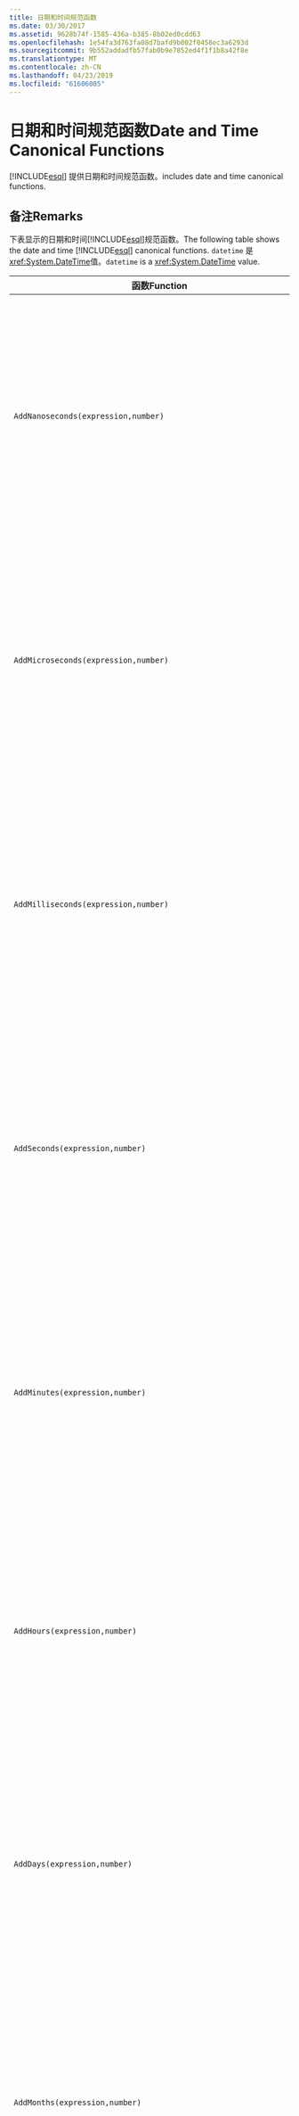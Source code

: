 ```yaml
---
title: 日期和时间规范函数
ms.date: 03/30/2017
ms.assetid: 9628b74f-1585-436a-b385-8b02ed0cdd63
ms.openlocfilehash: 1e54fa3d763fa08d7bafd9b002f0458ec3a6293d
ms.sourcegitcommit: 9b552addadfb57fab0b9e7852ed4f1f1b8a42f8e
ms.translationtype: MT
ms.contentlocale: zh-CN
ms.lasthandoff: 04/23/2019
ms.locfileid: "61606005"
---
```

# <a name="date-and-time-canonical-functions"></a><span data-ttu-id="9623b-102">日期和时间规范函数</span><span class="sxs-lookup"><span data-stu-id="9623b-102">Date and Time Canonical Functions</span></span>
[!INCLUDE[esql](../../../../../../includes/esql-md.md)] <span data-ttu-id="9623b-103">提供日期和时间规范函数。</span><span class="sxs-lookup"><span data-stu-id="9623b-103">includes date and time canonical functions.</span></span>  
  
## <a name="remarks"></a><span data-ttu-id="9623b-104">备注</span><span class="sxs-lookup"><span data-stu-id="9623b-104">Remarks</span></span>  
 <span data-ttu-id="9623b-105">下表显示的日期和时间[!INCLUDE[esql](../../../../../../includes/esql-md.md)]规范函数。</span><span class="sxs-lookup"><span data-stu-id="9623b-105">The following table shows the date and time [!INCLUDE[esql](../../../../../../includes/esql-md.md)] canonical functions.</span></span> <span data-ttu-id="9623b-106">`datetime` 是<xref:System.DateTime>值。</span><span class="sxs-lookup"><span data-stu-id="9623b-106">`datetime` is a <xref:System.DateTime> value.</span></span>  
  
|<span data-ttu-id="9623b-107">函数</span><span class="sxs-lookup"><span data-stu-id="9623b-107">Function</span></span>|<span data-ttu-id="9623b-108">描述</span><span class="sxs-lookup"><span data-stu-id="9623b-108">Description</span></span>|  
|--------------|-----------------|  
|`AddNanoseconds(expression,number)`|<span data-ttu-id="9623b-109">将指定的毫微秒 `number` 添加到 `expression`。</span><span class="sxs-lookup"><span data-stu-id="9623b-109">Adds the specified `number` of nanoseconds to the `expression`.</span></span><br /><br /> <span data-ttu-id="9623b-110">**参数**</span><span class="sxs-lookup"><span data-stu-id="9623b-110">**Arguments**</span></span><br /><br /> <span data-ttu-id="9623b-111">`expression`：`DateTime`、`DateTimeOffset` 或 `Time`。</span><span class="sxs-lookup"><span data-stu-id="9623b-111">`expression`: `DateTime`, `DateTimeOffset`, or `Time`.</span></span><br /><br /> <span data-ttu-id="9623b-112">`number`: `Int32`。</span><span class="sxs-lookup"><span data-stu-id="9623b-112">`number`: `Int32`.</span></span><br /><br /> <span data-ttu-id="9623b-113">**返回值**</span><span class="sxs-lookup"><span data-stu-id="9623b-113">**Return Value**</span></span><br /><br /> <span data-ttu-id="9623b-114">`expression` 的类型。</span><span class="sxs-lookup"><span data-stu-id="9623b-114">The type of `expression`.</span></span>|  
|`AddMicroseconds(expression,number)`|<span data-ttu-id="9623b-115">将指定的微秒 `number` 添加到 `expression`。</span><span class="sxs-lookup"><span data-stu-id="9623b-115">Adds the specified `number` of microseconds to the `expression`.</span></span><br /><br /> <span data-ttu-id="9623b-116">**参数**</span><span class="sxs-lookup"><span data-stu-id="9623b-116">**Arguments**</span></span><br /><br /> <span data-ttu-id="9623b-117">`expression`：`DateTime`、`DateTimeOffset` 或 `Time`。</span><span class="sxs-lookup"><span data-stu-id="9623b-117">`expression`: `DateTime`, `DateTimeOffset`, or `Time`.</span></span><br /><br /> <span data-ttu-id="9623b-118">`number`: `Int32`。</span><span class="sxs-lookup"><span data-stu-id="9623b-118">`number`: `Int32`.</span></span><br /><br /> <span data-ttu-id="9623b-119">**返回值**</span><span class="sxs-lookup"><span data-stu-id="9623b-119">**Return Value**</span></span><br /><br /> <span data-ttu-id="9623b-120">`expression` 的类型。</span><span class="sxs-lookup"><span data-stu-id="9623b-120">The type of `expression`.</span></span>|  
|`AddMilliseconds(expression,number)`|<span data-ttu-id="9623b-121">将指定的毫秒 `number` 添加到 `expression`。</span><span class="sxs-lookup"><span data-stu-id="9623b-121">Adds the specified `number` of milliseconds to the `expression`.</span></span><br /><br /> <span data-ttu-id="9623b-122">**参数**</span><span class="sxs-lookup"><span data-stu-id="9623b-122">**Arguments**</span></span><br /><br /> <span data-ttu-id="9623b-123">`expression`：`DateTime`、`DateTimeOffset` 或 `Time`。</span><span class="sxs-lookup"><span data-stu-id="9623b-123">`expression`: `DateTime`, `DateTimeOffset`, or `Time`.</span></span><br /><br /> <span data-ttu-id="9623b-124">`number`: `Int32`。</span><span class="sxs-lookup"><span data-stu-id="9623b-124">`number`: `Int32`.</span></span><br /><br /> <span data-ttu-id="9623b-125">**返回值**</span><span class="sxs-lookup"><span data-stu-id="9623b-125">**Return Value**</span></span><br /><br /> <span data-ttu-id="9623b-126">`expression` 的类型。</span><span class="sxs-lookup"><span data-stu-id="9623b-126">The type of `expression`.</span></span>|  
|`AddSeconds(expression,number)`|<span data-ttu-id="9623b-127">将指定的秒 `number` 添加到 `expression`。</span><span class="sxs-lookup"><span data-stu-id="9623b-127">Adds the specified `number` of seconds to the `expression`.</span></span><br /><br /> <span data-ttu-id="9623b-128">**参数**</span><span class="sxs-lookup"><span data-stu-id="9623b-128">**Arguments**</span></span><br /><br /> <span data-ttu-id="9623b-129">`expression`：`DateTime`、`DateTimeOffset` 或 `Time`。</span><span class="sxs-lookup"><span data-stu-id="9623b-129">`expression`: `DateTime`, `DateTimeOffset`, or `Time`.</span></span><br /><br /> <span data-ttu-id="9623b-130">`number`: `Int32`。</span><span class="sxs-lookup"><span data-stu-id="9623b-130">`number`: `Int32`.</span></span><br /><br /> <span data-ttu-id="9623b-131">**返回值**</span><span class="sxs-lookup"><span data-stu-id="9623b-131">**Return Value**</span></span><br /><br /> <span data-ttu-id="9623b-132">`expression` 的类型。</span><span class="sxs-lookup"><span data-stu-id="9623b-132">The type of `expression`.</span></span>|  
|`AddMinutes(expression,number)`|<span data-ttu-id="9623b-133">将指定的分钟 `number` 添加到 `expression`。</span><span class="sxs-lookup"><span data-stu-id="9623b-133">Adds the specified `number` of minutes to the `expression`.</span></span><br /><br /> <span data-ttu-id="9623b-134">**参数**</span><span class="sxs-lookup"><span data-stu-id="9623b-134">**Arguments**</span></span><br /><br /> <span data-ttu-id="9623b-135">`expression`：`DateTime`、`DateTimeOffset` 或 `Time`。</span><span class="sxs-lookup"><span data-stu-id="9623b-135">`expression`: `DateTime`, `DateTimeOffset`, or `Time`.</span></span><br /><br /> <span data-ttu-id="9623b-136">`number`: `Int32`。</span><span class="sxs-lookup"><span data-stu-id="9623b-136">`number`: `Int32`.</span></span><br /><br /> <span data-ttu-id="9623b-137">**返回值**</span><span class="sxs-lookup"><span data-stu-id="9623b-137">**Return Value**</span></span><br /><br /> <span data-ttu-id="9623b-138">`expression` 的类型。</span><span class="sxs-lookup"><span data-stu-id="9623b-138">The type of `expression`.</span></span>|  
|`AddHours(expression,number)`|<span data-ttu-id="9623b-139">将指定的小时 `number` 添加到 `expression`。</span><span class="sxs-lookup"><span data-stu-id="9623b-139">Adds the specified `number` of hours to the `expression`.</span></span><br /><br /> <span data-ttu-id="9623b-140">**参数**</span><span class="sxs-lookup"><span data-stu-id="9623b-140">**Arguments**</span></span><br /><br /> <span data-ttu-id="9623b-141">`expression`：`DateTime`、`DateTimeOffset` 或 `Time`。</span><span class="sxs-lookup"><span data-stu-id="9623b-141">`expression`: `DateTime`, `DateTimeOffset`, or `Time`.</span></span><br /><br /> <span data-ttu-id="9623b-142">`number`: `Int32`。</span><span class="sxs-lookup"><span data-stu-id="9623b-142">`number`: `Int32`.</span></span><br /><br /> <span data-ttu-id="9623b-143">**返回值**</span><span class="sxs-lookup"><span data-stu-id="9623b-143">**Return Value**</span></span><br /><br /> <span data-ttu-id="9623b-144">`expression` 的类型。</span><span class="sxs-lookup"><span data-stu-id="9623b-144">The type of `expression`.</span></span>|  
|`AddDays(expression,number)`|<span data-ttu-id="9623b-145">将指定的天 `number` 添加到 `expression`。</span><span class="sxs-lookup"><span data-stu-id="9623b-145">Adds the specified `number` of days to the `expression`.</span></span><br /><br /> <span data-ttu-id="9623b-146">**参数**</span><span class="sxs-lookup"><span data-stu-id="9623b-146">**Arguments**</span></span><br /><br /> <span data-ttu-id="9623b-147">`expression`：`DateTime` 或 `DateTimeOffset`。</span><span class="sxs-lookup"><span data-stu-id="9623b-147">`expression`: `DateTime` or `DateTimeOffset`.</span></span><br /><br /> <span data-ttu-id="9623b-148">`number`: `Int32`。</span><span class="sxs-lookup"><span data-stu-id="9623b-148">`number`: `Int32`.</span></span><br /><br /> <span data-ttu-id="9623b-149">**返回值**</span><span class="sxs-lookup"><span data-stu-id="9623b-149">**Return Value**</span></span><br /><br /> <span data-ttu-id="9623b-150">`expression` 的类型。</span><span class="sxs-lookup"><span data-stu-id="9623b-150">The type of `expression`.</span></span>|  
|`AddMonths(expression,number)`|<span data-ttu-id="9623b-151">将指定的月份 `number` 添加到 `expression`。</span><span class="sxs-lookup"><span data-stu-id="9623b-151">Adds the specified `number` of months to the `expression`.</span></span><br /><br /> <span data-ttu-id="9623b-152">**参数**</span><span class="sxs-lookup"><span data-stu-id="9623b-152">**Arguments**</span></span><br /><br /> <span data-ttu-id="9623b-153">`expression`：`DateTime` 或 `DateTimeOffset`。</span><span class="sxs-lookup"><span data-stu-id="9623b-153">`expression`: `DateTime` or `DateTimeOffset`.</span></span><br /><br /> <span data-ttu-id="9623b-154">`number`: `Int32`。</span><span class="sxs-lookup"><span data-stu-id="9623b-154">`number`: `Int32`.</span></span><br /><br /> <span data-ttu-id="9623b-155">**返回值**</span><span class="sxs-lookup"><span data-stu-id="9623b-155">**Return Value**</span></span><br /><br /> <span data-ttu-id="9623b-156">`expression` 的类型。</span><span class="sxs-lookup"><span data-stu-id="9623b-156">The type of `expression`.</span></span>|  
|`AddYears(expression,number)`|<span data-ttu-id="9623b-157">将指定的年份 `number` 添加到 `expression`。</span><span class="sxs-lookup"><span data-stu-id="9623b-157">Adds the specified `number` of years to the `expression`.</span></span><br /><br /> <span data-ttu-id="9623b-158">**参数**</span><span class="sxs-lookup"><span data-stu-id="9623b-158">**Arguments**</span></span><br /><br /> <span data-ttu-id="9623b-159">`expression`：`DateTime` 或 `DateTimeOffset`。</span><span class="sxs-lookup"><span data-stu-id="9623b-159">`expression`: `DateTime` or `DateTimeOffset`.</span></span><br /><br /> <span data-ttu-id="9623b-160">`number`: `Int32`。</span><span class="sxs-lookup"><span data-stu-id="9623b-160">`number`: `Int32`.</span></span><br /><br /> <span data-ttu-id="9623b-161">**返回值**</span><span class="sxs-lookup"><span data-stu-id="9623b-161">**Return Value**</span></span><br /><br /> <span data-ttu-id="9623b-162">`expression` 的类型。</span><span class="sxs-lookup"><span data-stu-id="9623b-162">The type of `expression`.</span></span>|  
|`CreateDateTime(year,month,day,hour,minute,second)`|<span data-ttu-id="9623b-163">返回一个新的 `DateTime` 值作为服务器在自己的时区中的当前日期和时间。</span><span class="sxs-lookup"><span data-stu-id="9623b-163">Returns a new `DateTime` value as the current date and time of the server in the server's time zone.</span></span><br /><br /> <span data-ttu-id="9623b-164">**参数**</span><span class="sxs-lookup"><span data-stu-id="9623b-164">**Arguments**</span></span><br /><br /> <span data-ttu-id="9623b-165">`year`、`month`、`day`、`hour`、`minute`：`Int16` 和 `Int32`。</span><span class="sxs-lookup"><span data-stu-id="9623b-165">`year`, `month`, `day`, `hour`, `minute`: `Int16` and `Int32`.</span></span><br /><br /> <span data-ttu-id="9623b-166">`second`: `Double`。</span><span class="sxs-lookup"><span data-stu-id="9623b-166">`second`: `Double`.</span></span><br /><br /> <span data-ttu-id="9623b-167">**返回值**</span><span class="sxs-lookup"><span data-stu-id="9623b-167">**Return Value**</span></span><br /><br /> <span data-ttu-id="9623b-168">`DateTime`。</span><span class="sxs-lookup"><span data-stu-id="9623b-168">A `DateTime`.</span></span>|  
|`CreateDateTimeOffset(year,month,day,hour,minute,second,tzoffset)`|<span data-ttu-id="9623b-169">返回一个新的 `DateTimeOffset` 值作为服务器相对于协调世界时 (UTC) 的当前日期和时间。</span><span class="sxs-lookup"><span data-stu-id="9623b-169">Returns a new `DateTimeOffset` value as the current date and time of the server relative to the Coordinated Universal Time (UTC).</span></span><br /><br /> <span data-ttu-id="9623b-170">**参数**</span><span class="sxs-lookup"><span data-stu-id="9623b-170">**Arguments**</span></span><br /><br /> <span data-ttu-id="9623b-171">`year`, `month`, `day`, `hour`, `minute`, `tzoffset`: `Int32`.</span><span class="sxs-lookup"><span data-stu-id="9623b-171">`year`, `month`, `day`, `hour`, `minute`, `tzoffset`: `Int32`.</span></span><br /><br /> <span data-ttu-id="9623b-172">`second`: `Double`。</span><span class="sxs-lookup"><span data-stu-id="9623b-172">`second`: `Double`.</span></span><br /><br /> <span data-ttu-id="9623b-173">**返回值**</span><span class="sxs-lookup"><span data-stu-id="9623b-173">**Return Value**</span></span><br /><br /> <span data-ttu-id="9623b-174">`DateTimeOffset`。</span><span class="sxs-lookup"><span data-stu-id="9623b-174">A `DateTimeOffset`.</span></span>|  
|`CreateTime(hour,minute,second)`|<span data-ttu-id="9623b-175">返回一个新的 `Time` 值作为当前时间。</span><span class="sxs-lookup"><span data-stu-id="9623b-175">Returns a new `Time` value as the current time.</span></span><br /><br /> <span data-ttu-id="9623b-176">**参数**</span><span class="sxs-lookup"><span data-stu-id="9623b-176">**Arguments**</span></span><br /><br /> <span data-ttu-id="9623b-177">`hour` 和 `minute`：`Int32`。</span><span class="sxs-lookup"><span data-stu-id="9623b-177">`hour` and `minute`: `Int32`.</span></span><br /><br /> <span data-ttu-id="9623b-178">`second`: `Double`。</span><span class="sxs-lookup"><span data-stu-id="9623b-178">`second`: `Double`.</span></span><br /><br /> <span data-ttu-id="9623b-179">**返回值**</span><span class="sxs-lookup"><span data-stu-id="9623b-179">**Return Value**</span></span><br /><br /> <span data-ttu-id="9623b-180">`Time`。</span><span class="sxs-lookup"><span data-stu-id="9623b-180">A `Time`.</span></span>|  
|`CurrentDateTime()`|<span data-ttu-id="9623b-181">返回一个 `DateTime` 值作为服务器所在时区中的当前日期和时间。</span><span class="sxs-lookup"><span data-stu-id="9623b-181">Returns a `DateTime` value as the current date and time of the server in the server's time zone.</span></span><br /><br /> <span data-ttu-id="9623b-182">**返回值**</span><span class="sxs-lookup"><span data-stu-id="9623b-182">**Return Value**</span></span><br /><br /> <span data-ttu-id="9623b-183">`DateTime`。</span><span class="sxs-lookup"><span data-stu-id="9623b-183">A `DateTime`.</span></span>|  
|`CurrentDateTimeOffset()`|<span data-ttu-id="9623b-184">将当前日期、时间和偏移量作为 `DateTimeOffset` 返回。</span><span class="sxs-lookup"><span data-stu-id="9623b-184">Returns the current date, time and offset as a `DateTimeOffset`.</span></span><br /><br /> <span data-ttu-id="9623b-185">**返回值**</span><span class="sxs-lookup"><span data-stu-id="9623b-185">**Return Value**</span></span><br /><br /> <span data-ttu-id="9623b-186">`DateTimeOffset`。</span><span class="sxs-lookup"><span data-stu-id="9623b-186">A `DateTimeOffset`.</span></span>|  
|`CurrentUtcDateTime()`|<span data-ttu-id="9623b-187">返回一个 <xref:System.DateTime> 值，该值作为服务器在 UTS 时区中的当前日期和时间。</span><span class="sxs-lookup"><span data-stu-id="9623b-187">Returns a <xref:System.DateTime> value as the current date and time of the server in the UTS time zone.</span></span><br /><br /> <span data-ttu-id="9623b-188">**返回值**</span><span class="sxs-lookup"><span data-stu-id="9623b-188">**Return Value**</span></span><br /><br /> <span data-ttu-id="9623b-189">`DateTime`。</span><span class="sxs-lookup"><span data-stu-id="9623b-189">A `DateTime`.</span></span>|  
|`Day(expression)`|<span data-ttu-id="9623b-190">将 `expression` 的日部分作为一个介于 1 到 31 之间的 `Int32` 返回。</span><span class="sxs-lookup"><span data-stu-id="9623b-190">Returns the day portion of `expression` as an `Int32` between 1 and 31.</span></span><br /><br /> <span data-ttu-id="9623b-191">**参数**</span><span class="sxs-lookup"><span data-stu-id="9623b-191">**Arguments**</span></span><br /><br /> <span data-ttu-id="9623b-192">`DateTime` 和 `DateTimeOffset`。</span><span class="sxs-lookup"><span data-stu-id="9623b-192">A `DateTime` and `DateTimeOffset`.</span></span><br /><br /> <span data-ttu-id="9623b-193">**返回值**</span><span class="sxs-lookup"><span data-stu-id="9623b-193">**Return Value**</span></span><br /><br /> <span data-ttu-id="9623b-194">一个 `Int32`。</span><span class="sxs-lookup"><span data-stu-id="9623b-194">An `Int32`.</span></span><br /><br /> <span data-ttu-id="9623b-195">**示例**</span><span class="sxs-lookup"><span data-stu-id="9623b-195">**Example**</span></span><br /><br /> `-- The following example returns 12.`<br /><br /> `Day(cast('03/12/1998' as DateTime))`|  
|`DayOfYear(expression)`|<span data-ttu-id="9623b-196">将 `expression` 的日部分作为一个介于 1 到 366 之间的 `Int32` 返回，对于闰年的最后一天将返回 366。</span><span class="sxs-lookup"><span data-stu-id="9623b-196">Returns the day portion of `expression` as an `Int32` between 1 and 366, where 366 is returned for the last day of a leap year.</span></span><br /><br /> <span data-ttu-id="9623b-197">**参数**</span><span class="sxs-lookup"><span data-stu-id="9623b-197">**Arguments**</span></span><br /><br /> <span data-ttu-id="9623b-198">`DateTime` 或 `DateTimeOffset`。</span><span class="sxs-lookup"><span data-stu-id="9623b-198">A `DateTime` or `DateTimeOffset`.</span></span><br /><br /> <span data-ttu-id="9623b-199">**返回值**</span><span class="sxs-lookup"><span data-stu-id="9623b-199">**Return Value**</span></span><br /><br /> <span data-ttu-id="9623b-200">一个 `Int32`。</span><span class="sxs-lookup"><span data-stu-id="9623b-200">An `Int32`.</span></span>|  
|`DiffNanoseconds(startExpression,endExpression)`|<span data-ttu-id="9623b-201">返回 `startExpression` 和 `endExpression` 之间的差（毫微秒）。</span><span class="sxs-lookup"><span data-stu-id="9623b-201">Returns the difference, in nanoseconds, between `startExpression` and `endExpression`.</span></span><br /><br /> <span data-ttu-id="9623b-202">**参数**</span><span class="sxs-lookup"><span data-stu-id="9623b-202">**Arguments**</span></span><br /><br /> <span data-ttu-id="9623b-203">`startExpression`、`endExpression`：`DateTime`、`DateTimeOffset` 或 `Time`。</span><span class="sxs-lookup"><span data-stu-id="9623b-203">`startExpression`, `endExpression`: `DateTime`, `DateTimeOffset`, or `Time`.</span></span> <span data-ttu-id="9623b-204">**注意：** `startExpression`和`endExpression`必须属于同一类型。</span><span class="sxs-lookup"><span data-stu-id="9623b-204">**Note:**  `startExpression` and `endExpression` must be of the same type.</span></span> <br /><br /> <span data-ttu-id="9623b-205">**返回值**</span><span class="sxs-lookup"><span data-stu-id="9623b-205">**Return Value**</span></span><br /><br /> <span data-ttu-id="9623b-206">一个 `Int32`。</span><span class="sxs-lookup"><span data-stu-id="9623b-206">An `Int32`.</span></span>|  
|`DiffMilliseconds(startExpression,endExpression)`|<span data-ttu-id="9623b-207">返回 `startExpression` 和 `endExpression` 之间的差（毫秒）。</span><span class="sxs-lookup"><span data-stu-id="9623b-207">Returns the difference, in milliseconds, between `startExpression` and `endExpression`.</span></span><br /><br /> <span data-ttu-id="9623b-208">**参数**</span><span class="sxs-lookup"><span data-stu-id="9623b-208">**Arguments**</span></span><br /><br /> <span data-ttu-id="9623b-209">`startExpression`、`endExpression`：`DateTime`、`DateTimeOffset` 或 `Time`。</span><span class="sxs-lookup"><span data-stu-id="9623b-209">`startExpression`, `endExpression`: `DateTime`, `DateTimeOffset`, or `Time`.</span></span> <span data-ttu-id="9623b-210">**注意：** `startExpression`和`endExpression`必须属于同一类型。</span><span class="sxs-lookup"><span data-stu-id="9623b-210">**Note:**  `startExpression` and `endExpression` must be of the same type.</span></span> <br /><br /> <span data-ttu-id="9623b-211">**返回值**</span><span class="sxs-lookup"><span data-stu-id="9623b-211">**Return Value**</span></span><br /><br /> <span data-ttu-id="9623b-212">一个 `Int32`。</span><span class="sxs-lookup"><span data-stu-id="9623b-212">An `Int32`.</span></span>|  
|`DiffMicroseconds(startExpression,endExpression)`|<span data-ttu-id="9623b-213">返回 `startExpression` 和 `endExpression` 之间的差（微秒）。</span><span class="sxs-lookup"><span data-stu-id="9623b-213">Returns the difference, in microseconds, between `startExpression` and `endExpression`.</span></span><br /><br /> <span data-ttu-id="9623b-214">**参数**</span><span class="sxs-lookup"><span data-stu-id="9623b-214">**Arguments**</span></span><br /><br /> <span data-ttu-id="9623b-215">`startExpression`、`endExpression`：`DateTime`、`DateTimeOffset` 或 `Time`。</span><span class="sxs-lookup"><span data-stu-id="9623b-215">`startExpression`, `endExpression`: `DateTime`, `DateTimeOffset`, or `Time`.</span></span> <span data-ttu-id="9623b-216">**注意：** `startExpression`和`endExpression`必须属于同一类型。</span><span class="sxs-lookup"><span data-stu-id="9623b-216">**Note:**  `startExpression` and `endExpression` must be of the same type.</span></span> <br /><br /> <span data-ttu-id="9623b-217">**返回值**</span><span class="sxs-lookup"><span data-stu-id="9623b-217">**Return Value**</span></span><br /><br /> <span data-ttu-id="9623b-218">一个 `Int32`。</span><span class="sxs-lookup"><span data-stu-id="9623b-218">An `Int32`.</span></span>|  
|`DiffSeconds(startExpression,endExpression)`|<span data-ttu-id="9623b-219">返回 `startExpression` 和 `endExpression` 之间的差（秒）。</span><span class="sxs-lookup"><span data-stu-id="9623b-219">Returns the difference, in seconds, between `startExpression` and `endExpression`.</span></span><br /><br /> <span data-ttu-id="9623b-220">**参数**</span><span class="sxs-lookup"><span data-stu-id="9623b-220">**Arguments**</span></span><br /><br /> <span data-ttu-id="9623b-221">`startExpression`、`endExpression`：`DateTime`、`DateTimeOffset` 或 `Time`。</span><span class="sxs-lookup"><span data-stu-id="9623b-221">`startExpression`, `endExpression`: `DateTime`, `DateTimeOffset`, or `Time`.</span></span> <span data-ttu-id="9623b-222">**注意：** `startExpression`和`endExpression`必须属于同一类型。</span><span class="sxs-lookup"><span data-stu-id="9623b-222">**Note:**  `startExpression` and `endExpression` must be of the same type.</span></span> <br /><br /> <span data-ttu-id="9623b-223">**返回值**</span><span class="sxs-lookup"><span data-stu-id="9623b-223">**Return Value**</span></span><br /><br /> <span data-ttu-id="9623b-224">一个 `Int32`。</span><span class="sxs-lookup"><span data-stu-id="9623b-224">An `Int32`.</span></span>|  
|`DiffMinutes(startExpression,endExpression)`|<span data-ttu-id="9623b-225">返回 `startExpression` 和 `endExpression` 之间的差（分钟）。</span><span class="sxs-lookup"><span data-stu-id="9623b-225">Returns the difference, in minutes, between `startExpression` and `endExpression`.</span></span><br /><br /> <span data-ttu-id="9623b-226">**参数**</span><span class="sxs-lookup"><span data-stu-id="9623b-226">**Arguments**</span></span><br /><br /> <span data-ttu-id="9623b-227">`startExpression`、`endExpression`：`DateTime`、`DateTimeOffset` 或 `Time`。</span><span class="sxs-lookup"><span data-stu-id="9623b-227">`startExpression`, `endExpression`: `DateTime`, `DateTimeOffset`, or `Time`.</span></span> <span data-ttu-id="9623b-228">**注意：** `startExpression`和`endExpression`必须属于同一类型。</span><span class="sxs-lookup"><span data-stu-id="9623b-228">**Note:**  `startExpression` and `endExpression` must be of the same type.</span></span> <br /><br /> <span data-ttu-id="9623b-229">**返回值**</span><span class="sxs-lookup"><span data-stu-id="9623b-229">**Return Value**</span></span><br /><br /> <span data-ttu-id="9623b-230">一个 `Int32`。</span><span class="sxs-lookup"><span data-stu-id="9623b-230">An `Int32`.</span></span>|  
|`DiffHours(startExpression,endExpression)`|<span data-ttu-id="9623b-231">返回 `startExpression` 和 `endExpression` 之间的差（小时）。</span><span class="sxs-lookup"><span data-stu-id="9623b-231">Returns the difference, in hours, between `startExpression` and `endExpression`.</span></span><br /><br /> <span data-ttu-id="9623b-232">**参数**</span><span class="sxs-lookup"><span data-stu-id="9623b-232">**Arguments**</span></span><br /><br /> <span data-ttu-id="9623b-233">`startExpression`、`endExpression`：`DateTime`、`DateTimeOffset` 或 `Time`。</span><span class="sxs-lookup"><span data-stu-id="9623b-233">`startExpression`, `endExpression`: `DateTime`, `DateTimeOffset`, or `Time`.</span></span> <span data-ttu-id="9623b-234">**注意：** `startExpression`和`endExpression`必须属于同一类型。</span><span class="sxs-lookup"><span data-stu-id="9623b-234">**Note:**  `startExpression` and `endExpression` must be of the same type.</span></span> <br /><br /> <span data-ttu-id="9623b-235">**返回值**</span><span class="sxs-lookup"><span data-stu-id="9623b-235">**Return Value**</span></span><br /><br /> <span data-ttu-id="9623b-236">一个 `Int32`。</span><span class="sxs-lookup"><span data-stu-id="9623b-236">An `Int32`.</span></span>|  
|`DiffDays(startExpression,endExpression)`|<span data-ttu-id="9623b-237">返回 `startExpression` 和 `endExpression` 之间的差（天）。</span><span class="sxs-lookup"><span data-stu-id="9623b-237">Returns the difference, in days, between `startExpression` and `endExpression`.</span></span><br /><br /> <span data-ttu-id="9623b-238">**参数**</span><span class="sxs-lookup"><span data-stu-id="9623b-238">**Arguments**</span></span><br /><br /> <span data-ttu-id="9623b-239">`startExpression`、`endExpression`：`DateTime` 或 `DateTimeOffset`。</span><span class="sxs-lookup"><span data-stu-id="9623b-239">`startExpression`, `endExpression`: `DateTime` or `DateTimeOffset`.</span></span> <span data-ttu-id="9623b-240">**注意：** `startExpression`和`endExpression`必须属于同一类型。</span><span class="sxs-lookup"><span data-stu-id="9623b-240">**Note:**  `startExpression` and `endExpression` must be of the same type.</span></span> <br /><br /> <span data-ttu-id="9623b-241">**返回值**</span><span class="sxs-lookup"><span data-stu-id="9623b-241">**Return Value**</span></span><br /><br /> <span data-ttu-id="9623b-242">一个 `Int32`。</span><span class="sxs-lookup"><span data-stu-id="9623b-242">An `Int32`.</span></span>|  
|`DiffMonths(startExpression,endExpression)`|<span data-ttu-id="9623b-243">返回 `startExpression` 和 `endExpression` 之间的差（月）。</span><span class="sxs-lookup"><span data-stu-id="9623b-243">Returns the difference, in months, between `startExpression` and `endExpression`.</span></span><br /><br /> <span data-ttu-id="9623b-244">**参数**</span><span class="sxs-lookup"><span data-stu-id="9623b-244">**Arguments**</span></span><br /><br /> <span data-ttu-id="9623b-245">`startExpression`、`endExpression`：`DateTime` 或 `DateTimeOffset`。</span><span class="sxs-lookup"><span data-stu-id="9623b-245">`startExpression`, `endExpression`: `DateTime` or `DateTimeOffset`.</span></span> <span data-ttu-id="9623b-246">**注意：** `startExpression`和`endExpression`必须属于同一类型。</span><span class="sxs-lookup"><span data-stu-id="9623b-246">**Note:**  `startExpression` and `endExpression` must be of the same type.</span></span> <br /><br /> <span data-ttu-id="9623b-247">**返回值**</span><span class="sxs-lookup"><span data-stu-id="9623b-247">**Return Value**</span></span><br /><br /> <span data-ttu-id="9623b-248">一个 `Int32`。</span><span class="sxs-lookup"><span data-stu-id="9623b-248">An `Int32`.</span></span>|  
|`DiffYears(startExpression,endExpression)`|<span data-ttu-id="9623b-249">返回 `startExpression` 和 `endExpression` 之间的差（年）。</span><span class="sxs-lookup"><span data-stu-id="9623b-249">Returns the difference, in years, between `startExpression` and `endExpression`.</span></span><br /><br /> <span data-ttu-id="9623b-250">**参数**</span><span class="sxs-lookup"><span data-stu-id="9623b-250">**Arguments**</span></span><br /><br /> <span data-ttu-id="9623b-251">`startExpression`、`endExpression`：`DateTime` 或 `DateTimeOffset`。</span><span class="sxs-lookup"><span data-stu-id="9623b-251">`startExpression`, `endExpression`: `DateTime` or `DateTimeOffset`.</span></span> <span data-ttu-id="9623b-252">**注意：** `startExpression`和`endExpression`必须属于同一类型。</span><span class="sxs-lookup"><span data-stu-id="9623b-252">**Note:**  `startExpression` and `endExpression` must be of the same type.</span></span> <br /><br /> <span data-ttu-id="9623b-253">**返回值**</span><span class="sxs-lookup"><span data-stu-id="9623b-253">**Return Value**</span></span><br /><br /> <span data-ttu-id="9623b-254">一个 `Int32`。</span><span class="sxs-lookup"><span data-stu-id="9623b-254">An `Int32`.</span></span>|  
|`GetTotalOffsetMinutes(datetimeoffset)`|<span data-ttu-id="9623b-255">返回 `datetimeoffset` 相对于 GMT 偏移的分钟数。</span><span class="sxs-lookup"><span data-stu-id="9623b-255">Returns the number of minutes that the `datetimeoffset` is offset from GMT.</span></span> <span data-ttu-id="9623b-256">此值通常介于 +780 到 -780 之间（+ 或 - 13 小时）。</span><span class="sxs-lookup"><span data-stu-id="9623b-256">This is generally between +780 and -780 (+ or - 13 hrs).</span></span> <span data-ttu-id="9623b-257">**注意：** 只有 SQL Server 2008 支持此函数。</span><span class="sxs-lookup"><span data-stu-id="9623b-257">**Note:**  This function is supported in SQL Server 2008 only.</span></span> <br /><br /> <span data-ttu-id="9623b-258">**参数**</span><span class="sxs-lookup"><span data-stu-id="9623b-258">**Arguments**</span></span><br /><br /> <span data-ttu-id="9623b-259">`DateTimeOffset`。</span><span class="sxs-lookup"><span data-stu-id="9623b-259">A `DateTimeOffset`.</span></span><br /><br /> <span data-ttu-id="9623b-260">**返回值**</span><span class="sxs-lookup"><span data-stu-id="9623b-260">**Return Value**</span></span><br /><br /> <span data-ttu-id="9623b-261">一个 `Int32`。</span><span class="sxs-lookup"><span data-stu-id="9623b-261">An `Int32`.</span></span>|  
|`Hour(expression)`|<span data-ttu-id="9623b-262">将 `expression` 的小时部分作为一个介于 0 到 23 之间的 `Int32` 返回。</span><span class="sxs-lookup"><span data-stu-id="9623b-262">Returns the hour portion of `expression` as an `Int32` between 0 and 23.</span></span><br /><br /> <span data-ttu-id="9623b-263">**参数**</span><span class="sxs-lookup"><span data-stu-id="9623b-263">**Arguments**</span></span><br /><br /> <span data-ttu-id="9623b-264">`DateTime, Time` 和 `DateTimeOffset`。</span><span class="sxs-lookup"><span data-stu-id="9623b-264">A `DateTime, Time` and `DateTimeOffset`.</span></span><br /><br /> <span data-ttu-id="9623b-265">**示例**</span><span class="sxs-lookup"><span data-stu-id="9623b-265">**Example**</span></span><br /><br /> `-- The following example returns 22.`<br /><br /> `Hour(cast('22:35:5' as DateTime))`|  
|`Millisecond(expression)`|<span data-ttu-id="9623b-266">将 `expression` 的毫秒部分作为一个介于 0 到 999 之间的 `Int32` 返回。</span><span class="sxs-lookup"><span data-stu-id="9623b-266">Returns the milliseconds portion of `expression` as an `Int32` between 0 and 999.</span></span><br /><br /> <span data-ttu-id="9623b-267">**参数**</span><span class="sxs-lookup"><span data-stu-id="9623b-267">**Arguments**</span></span><br /><br /> <span data-ttu-id="9623b-268">`DateTime, Time` 和 `DateTimeOffset`。</span><span class="sxs-lookup"><span data-stu-id="9623b-268">A `DateTime, Time` and `DateTimeOffset`.</span></span><br /><br /> <span data-ttu-id="9623b-269">**返回值**</span><span class="sxs-lookup"><span data-stu-id="9623b-269">**Return Value**</span></span><br /><br /> <span data-ttu-id="9623b-270">一个 `Int32`。</span><span class="sxs-lookup"><span data-stu-id="9623b-270">An `Int32`.</span></span>|  
|`Minute(expression)`|<span data-ttu-id="9623b-271">将 `expression` 的分钟部分作为一个介于 0 到 59 之间的 `Int32` 返回。</span><span class="sxs-lookup"><span data-stu-id="9623b-271">Returns the minute portion of `expression` as an `Int32` between 0 and 59.</span></span><br /><br /> <span data-ttu-id="9623b-272">**参数**</span><span class="sxs-lookup"><span data-stu-id="9623b-272">**Arguments**</span></span><br /><br /> <span data-ttu-id="9623b-273">`DateTime, Time` 或 `DateTimeOffset`。</span><span class="sxs-lookup"><span data-stu-id="9623b-273">A `DateTime, Time` or `DateTimeOffset`.</span></span><br /><br /> <span data-ttu-id="9623b-274">**返回值**</span><span class="sxs-lookup"><span data-stu-id="9623b-274">**Return Value**</span></span><br /><br /> <span data-ttu-id="9623b-275">一个 `Int32`。</span><span class="sxs-lookup"><span data-stu-id="9623b-275">An `Int32`.</span></span><br /><br /> <span data-ttu-id="9623b-276">**示例**</span><span class="sxs-lookup"><span data-stu-id="9623b-276">**Example**</span></span><br /><br /> `-- The following example returns 35`<br /><br /> `Minute(cast('22:35:5' as DateTime))`|  
|`Month(expression)`|<span data-ttu-id="9623b-277">将 `expression` 的月份部分作为一个介于 1 到 12 之间的 `Int32` 返回。</span><span class="sxs-lookup"><span data-stu-id="9623b-277">Returns the month portion of `expression` as an `Int32` between 1 and 12.</span></span><br /><br /> <span data-ttu-id="9623b-278">**参数**</span><span class="sxs-lookup"><span data-stu-id="9623b-278">**Arguments**</span></span><br /><br /> <span data-ttu-id="9623b-279">`DateTime` 或 `DateTimeOffset`。</span><span class="sxs-lookup"><span data-stu-id="9623b-279">A `DateTime` or `DateTimeOffset`.</span></span><br /><br /> <span data-ttu-id="9623b-280">**返回值**</span><span class="sxs-lookup"><span data-stu-id="9623b-280">**Return Value**</span></span><br /><br /> <span data-ttu-id="9623b-281">一个 `Int32`。</span><span class="sxs-lookup"><span data-stu-id="9623b-281">An `Int32`.</span></span><br /><br /> <span data-ttu-id="9623b-282">**示例**</span><span class="sxs-lookup"><span data-stu-id="9623b-282">**Example**</span></span><br /><br /> `-- The following example returns 3.`<br /><br /> `Month(cast('03/12/1998' as DateTime))`|  
|`Second(expression)`|<span data-ttu-id="9623b-283">将 `expression` 的秒部分作为一个介于 0 到 59 之间的 `Int32` 返回。</span><span class="sxs-lookup"><span data-stu-id="9623b-283">Returns the seconds portion of `expression` as an `Int32` between 0 and 59.</span></span><br /><br /> <span data-ttu-id="9623b-284">**参数**</span><span class="sxs-lookup"><span data-stu-id="9623b-284">**Arguments**</span></span><br /><br /> <span data-ttu-id="9623b-285">`DateTime, Time` 和 `DateTimeOffset`。</span><span class="sxs-lookup"><span data-stu-id="9623b-285">A `DateTime, Time` and `DateTimeOffset`.</span></span><br /><br /> <span data-ttu-id="9623b-286">**返回值**</span><span class="sxs-lookup"><span data-stu-id="9623b-286">**Return Value**</span></span><br /><br /> <span data-ttu-id="9623b-287">一个 `Int32`。</span><span class="sxs-lookup"><span data-stu-id="9623b-287">An `Int32`.</span></span><br /><br /> <span data-ttu-id="9623b-288">**示例**</span><span class="sxs-lookup"><span data-stu-id="9623b-288">**Example**</span></span><br /><br /> `-- The following example returns 5`<br /><br /> `Second(cast('22:35:5' as DateTime))`|  
|`TruncateTime(expression)`|<span data-ttu-id="9623b-289">返回截断了时间值的 `expression`。</span><span class="sxs-lookup"><span data-stu-id="9623b-289">Returns the `expression`, with the time values truncated.</span></span><br /><br /> <span data-ttu-id="9623b-290">**参数**</span><span class="sxs-lookup"><span data-stu-id="9623b-290">**Arguments**</span></span><br /><br /> <span data-ttu-id="9623b-291">`DateTime` 或 `DateTimeOffset`。</span><span class="sxs-lookup"><span data-stu-id="9623b-291">A `DateTime` or `DateTimeOffset`.</span></span><br /><br /> <span data-ttu-id="9623b-292">**返回值**</span><span class="sxs-lookup"><span data-stu-id="9623b-292">**Return Value**</span></span><br /><br /> <span data-ttu-id="9623b-293">`expression` 的类型。</span><span class="sxs-lookup"><span data-stu-id="9623b-293">The type of `expression`.</span></span>|  
|`Year(expression)`|<span data-ttu-id="9623b-294">返回的年份部分`expression`作为`Int32` `YYYY`。</span><span class="sxs-lookup"><span data-stu-id="9623b-294">Returns the year portion of `expression` as an `Int32` `YYYY`.</span></span><br /><br /> <span data-ttu-id="9623b-295">**参数**</span><span class="sxs-lookup"><span data-stu-id="9623b-295">**Arguments**</span></span><br /><br /> <span data-ttu-id="9623b-296">`DateTime` 和 `DateTimeOffset`。</span><span class="sxs-lookup"><span data-stu-id="9623b-296">A `DateTime` and `DateTimeOffset`.</span></span><br /><br /> <span data-ttu-id="9623b-297">**返回值**</span><span class="sxs-lookup"><span data-stu-id="9623b-297">**Return Value**</span></span><br /><br /> <span data-ttu-id="9623b-298">一个 `Int32`。</span><span class="sxs-lookup"><span data-stu-id="9623b-298">An `Int32`.</span></span><br /><br /> <span data-ttu-id="9623b-299">**示例**</span><span class="sxs-lookup"><span data-stu-id="9623b-299">**Example**</span></span><br /><br /> `-- The following example returns 1998.`<br /><br /> `Year(cast('03/12/1998' as DateTime))`|  
  
 <span data-ttu-id="9623b-300">如果提供 `null` 输入，则这些函数返回 `null`。</span><span class="sxs-lookup"><span data-stu-id="9623b-300">These functions will return `null` if given `null` input.</span></span>  
  
 <span data-ttu-id="9623b-301">Microsoft SQL 客户端托管提供程序中提供了等效功能。</span><span class="sxs-lookup"><span data-stu-id="9623b-301">Equivalent functionality is available in the Microsoft SQL Client Managed Provider.</span></span> <span data-ttu-id="9623b-302">有关详细信息，请参阅[用于实体框架函数的 SqlClient](../../../../../../docs/framework/data/adonet/ef/sqlclient-for-ef-functions.md)。</span><span class="sxs-lookup"><span data-stu-id="9623b-302">For more information, see [SqlClient for Entity Framework Functions](../../../../../../docs/framework/data/adonet/ef/sqlclient-for-ef-functions.md).</span></span>  
  
## <a name="see-also"></a><span data-ttu-id="9623b-303">请参阅</span><span class="sxs-lookup"><span data-stu-id="9623b-303">See also</span></span>

- [<span data-ttu-id="9623b-304">规范函数</span><span class="sxs-lookup"><span data-stu-id="9623b-304">Canonical Functions</span></span>](../../../../../../docs/framework/data/adonet/ef/language-reference/canonical-functions.md)
